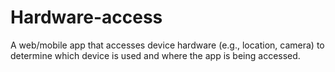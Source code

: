 # Hardware-access
A web/mobile app that accesses device hardware (e.g., location, camera) to determine which device is used and where the app is being accessed.
